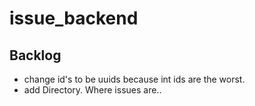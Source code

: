 # issue_backend

## Backlog
- change id's to be uuids because int ids are the worst.
- add Directory. Where issues are..
